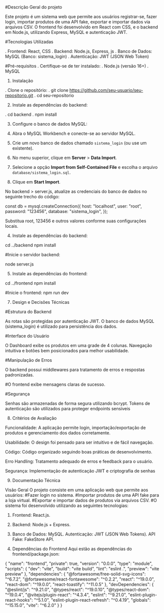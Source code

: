 #Descrição Geral do projeto

Este projeto é um sistema web que permite aos usuários registrar-se, fazer login, 
importar produtos de uma API fake, exportar e importar dados via arquivos CSV. 
O frontend foi desenvolvido em React com CSS, e o backend em Node.js, utilizando Express, 
MySQL e autenticação JWT.


#Tecnologias Utilizadas

. Frontend: React, CSS
. Backend: Node.js, Express, js
. Banco de Dados: MySQL (Banco: sistema_login)
. Autenticação: JWT (JSON Web Token)


#Pré-requisitos
. Certifique-se de ter instalado:
. Node.js (versão 16+)
. MySQL


1. Instalação

. Clone o repositório:
. git clone https://github.com/seu-usuario/seu-repositorio.git
. cd seu-repositorio


2. Instale as dependências do backend:

. cd backend
. npm install


3. Configure o banco de dados MySQL:

1. Abra o MySQL Workbench e conecte-se ao servidor MySQL.
2. Crie um novo banco de dados chamado `sistema_login` (ou use um existente).
3. No menu superior, clique em **Server** > **Data Import**.
4. Selecione a opção **Import from Self-Contained File** e escolha o arquivo `database/sistema_login.sql`.
5. Clique em **Start Import**.

No backend > server.js, atualize as credenciais do banco de dados no seguinte trecho do código:

const db = mysql.createConnection({
    host: "localhost",
    user: "root",
    password: "123456",
    database: "sistema_login",
});

Substitua root, 123456 e outros valores conforme suas configurações locais.

4. Instale as dependências do backend:
 
cd ../backend
npm install

#Inicie o servidor backend:

node server.js

5. Instale as dependências do frontend:

cd ../frontend
npm install

#Inicie o frontend:
npm run dev


7. Design e Decisões Técnicas

#Estrutura do Backend

As rotas são protegidas por autenticação JWT.
O banco de dados MySQL (sistema_login) é utilizado para persistência dos dados.

#Interface do Usuário

O Dashboard exibe os produtos em uma grade de 4 colunas.
Navegação intuitiva e botões bem posicionados para melhor usabilidade.

#Manipulação de Erros

O backend possui middlewares para tratamento de erros e respostas padronizadas.

#O frontend exibe mensagens claras de sucesso.

#Segurança

Senhas são armazenadas de forma segura utilizando bcrypt.
Tokens de autenticação são utilizados para proteger endpoints sensíveis


8. Critérios de Avaliação

Funcionalidade: A aplicação permite login, importação/exportação de produtos e gerenciamento dos dados corretamente.

Usabilidade: O design foi pensado para ser intuitivo e de fácil navegação.

Código: Código organizado seguindo boas práticas de desenvolvimento.

Erro Handling: Tratamento adequado de erros e feedback para o usuário.

Segurança: Implementação de autenticação JWT e criptografia de senhas


9. Documentação Técnica

Visão Geral
O projeto consiste em uma aplicação web que permite aos usuários:
#Fazer login no sistema.
#Importar produtos de uma API fake para a loja virtual.
#Exportar e importar dados de produtos via arquivos CSV.
#O sistema foi desenvolvido utilizando as seguintes tecnologias:
1. Frontend: React.js.
2. Backend: Node.js + Express.
3. Banco de Dados: MySQL.
Autenticação: JWT (JSON Web Tokens).
API Fake: FakeStore API.

10. Dependências do Frontend
Aqui estão as dependências do frontend/package.json:

{
  "name": "frontend",
  "private": true,
  "version": "0.0.0",
  "type": "module",
  "scripts": {
    "dev": "vite",
    "build": "vite build",
    "lint": "eslint .",
    "preview": "vite preview"
  },
  "dependencies": {
    "@fortawesome/free-solid-svg-icons": "^6.7.2",
    "@fortawesome/react-fontawesome": "^0.2.2",
    "react": "^19.0.0",
    "react-dom": "^19.0.0",
    "react-toastify": "^11.0.5"
  },
  "devDependencies": {
    "@eslint/js": "^9.21.0",
    "@types/react": "^19.0.10",
    "@types/react-dom": "^19.0.4",
    "@vitejs/plugin-react": "^4.3.4",
    "eslint": "^9.21.0",
    "eslint-plugin-react-hooks": "^5.1.0",
    "eslint-plugin-react-refresh": "^0.4.19",
    "globals": "^15.15.0",
    "vite": "^6.2.0"
  }
}

